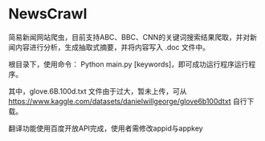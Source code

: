 # NewsCrawl

简易新闻网站爬虫，目前支持ABC、BBC、CNN的关键词搜索结果爬取，并对新闻内容进行分析，生成抽取式摘要，并将内容写入 .doc 文件中。

根目录下，使用命令： Python main.py [keywords]，即可成功运行程序运行程序。

其中，glove.6B.100d.txt 文件由于过大，暂未上传，可从 https://www.kaggle.com/datasets/danielwillgeorge/glove6b100dtxt 自行下载。

翻译功能使用百度开放API完成，使用者需修改appid与appkey
